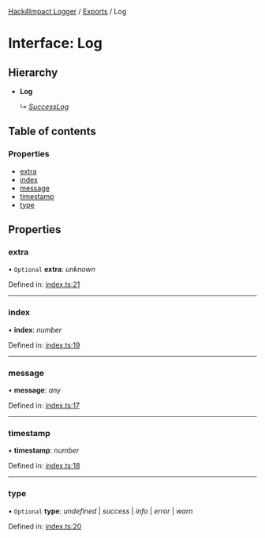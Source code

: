[Hack4Impact Logger](https://github.com/hack4impact/logger/tree/main/docs/README.md) / [Exports](https://github.com/hack4impact/logger/tree/main/docs/modules.md) / Log

# Interface: Log

## Hierarchy

- **Log**

  ↳ [_SuccessLog_](https://github.com/hack4impact/logger/tree/main/docs/interfaces/successlog.md)

## Table of contents

### Properties

- [extra](https://github.com/hack4impact/logger/tree/main/docs/interfaces/log.md#extra)
- [index](https://github.com/hack4impact/logger/tree/main/docs/interfaces/log.md#index)
- [message](https://github.com/hack4impact/logger/tree/main/docs/interfaces/log.md#message)
- [timestamp](https://github.com/hack4impact/logger/tree/main/docs/interfaces/log.md#timestamp)
- [type](https://github.com/hack4impact/logger/tree/main/docs/interfaces/log.md#type)

## Properties

### extra

• `Optional` **extra**: _unknown_

Defined in: [index.ts:21](https://github.com/hack4impact/logger/blob/04b9bbe/src/index.ts#L21)

---

### index

• **index**: _number_

Defined in: [index.ts:19](https://github.com/hack4impact/logger/blob/04b9bbe/src/index.ts#L19)

---

### message

• **message**: _any_

Defined in: [index.ts:17](https://github.com/hack4impact/logger/blob/04b9bbe/src/index.ts#L17)

---

### timestamp

• **timestamp**: _number_

Defined in: [index.ts:18](https://github.com/hack4impact/logger/blob/04b9bbe/src/index.ts#L18)

---

### type

• `Optional` **type**: _undefined_ \| _success_ \| _info_ \| _error_ \| _warn_

Defined in: [index.ts:20](https://github.com/hack4impact/logger/blob/04b9bbe/src/index.ts#L20)
